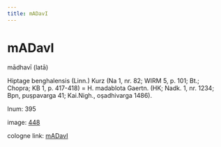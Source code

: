 ```yaml
---
title: mADavI
---
```


# mADavI

mādhavī  (latā) <div n="P" />Hiptage benghalensis (Linn.) Kurz (Na 1, nr. 82; WIRM 5, p. 101; Bt.; <div n="lb" />Chopra; KB 1, p. 417-418) = H. madablota Gaertn. (HK; Nadk. 1, nr. 1234; <div n="lb" />Bpn, puṣpavarga 41; Kai.Nigh., oṣadhivarga 1486).

lnum: 395

image: [448](https://www.sanskrit-lexicon.uni-koeln.de/scans/csl-apidev/servepdf.php?dict=snp&page=448)

cologne link: [mADavI](https://sanskrit-lexicon.uni-koeln.de/scans/csl-apidev/getword.php?dict=snp&key=mADavI)

